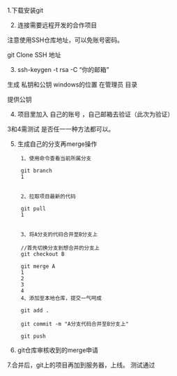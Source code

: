 1.下载安装git


2. 连接需要远程开发的合作项目

注意使用SSH仓库地址，可以免账号密码。


 git Clone SSH 地址
 
 
 3. ssh-keygen -t rsa -C “你的邮箱”

生成 私钥和公钥
windows的位置 在管理员 目录 

提供公钥


4. 项目里加入 自己的账号 ，自己邮箱去验证（此次为验证）


3和4需测试 是否任一一种方法都可以。

5. 生成自己的分支再merge操作

        1、使用命令查看当前所属分支

        git branch
        1


        2、拉取项目最新的代码

        git pull
        1


        3、将A分支的代码合并至B分支上

        //首先切换分支到想合并的分支上
        git checkout B

        git merge A
        1
        2
        3
        4
        4、添加至本地仓库，提交一气呵成

        git add .

        git commit -m "A分支代码合并至B分支上"

        git push
 

6. git仓库审核收到的merge申请


7.合并后，git上的项目再加到服务器，上线。 测试通过
